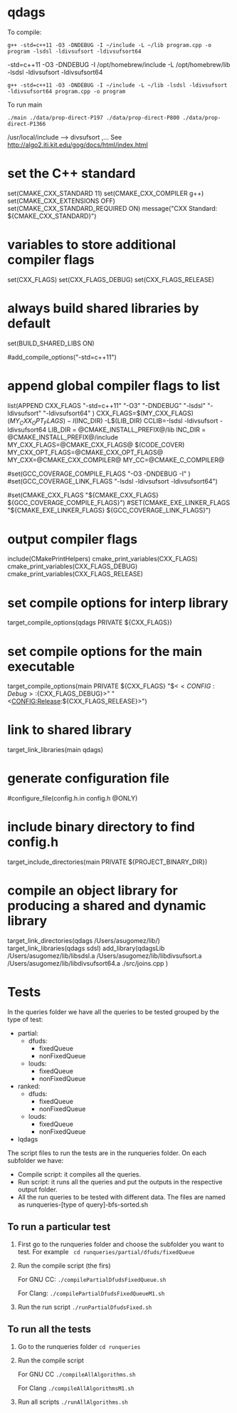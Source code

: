 # qdags
 
To compile:
```
g++ -std=c++11 -O3 -DNDEBUG -I ~/include -L ~/lib program.cpp -o program -lsdsl -ldivsufsort -ldivsufsort64 
```
-std=c++11 -O3 -DNDEBUG -I /opt/homebrew/include -L /opt/homebrew/lib -lsdsl -ldivsufsort -ldivsufsort64

```
g++ -std=c++11 -O3 -DNDEBUG -I ~/include -L ~/lib -lsdsl -ldivsufsort -ldivsufsort64 program.cpp -o program  
```

To run main 
```
./main ./data/prop-direct-P197 ./data/prop-direct-P800 ./data/prop-direct-P1366 
```

/usr/local/include --> divsufsort ,...
See http://algo2.iti.kit.edu/gog/docs/html/index.html 

# set the C++ standard
set(CMAKE_CXX_STANDARD 11)
set(CMAKE_CXX_COMPILER g++)
set(CMAKE_CXX_EXTENSIONS OFF)
set(CMAKE_CXX_STANDARD_REQUIRED ON)
message("CXX Standard: ${CMAKE_CXX_STANDARD}")

# variables to store additional compiler flags
set(CXX_FLAGS)
set(CXX_FLAGS_DEBUG)
set(CXX_FLAGS_RELEASE)

# always build shared libraries by default
set(BUILD_SHARED_LIBS ON)

#add_compile_options("-std=c++11")

# append global compiler flags to list
list(APPEND CXX_FLAGS "-std=c++11" "-O3" "-DNDEBUG" "-lsdsl" "-ldivsufsort" "-ldivsufsort64" )
CXX_FLAGS=$(MY_CXX_FLAGS) $(MY_CXX_OPT_FLAGS) -I$(INC_DIR) -L$(LIB_DIR)
CCLIB=-lsdsl -ldivsufsort -ldivsufsort64
LIB_DIR = @CMAKE_INSTALL_PREFIX@/lib
INC_DIR = @CMAKE_INSTALL_PREFIX@/include
MY_CXX_FLAGS=@CMAKE_CXX_FLAGS@ $(CODE_COVER)
MY_CXX_OPT_FLAGS=@CMAKE_CXX_OPT_FLAGS@
MY_CXX=@CMAKE_CXX_COMPILER@
MY_CC=@CMAKE_C_COMPILER@

#set(GCC_COVERAGE_COMPILE_FLAGS "-O3 -DNDEBUG -I" )
#set(GCC_COVERAGE_LINK_FLAGS    "-lsdsl -ldivsufsort -ldivsufsort64")

#set(CMAKE_CXX_FLAGS  "${CMAKE_CXX_FLAGS} ${GCC_COVERAGE_COMPILE_FLAGS}")
#SET(CMAKE_EXE_LINKER_FLAGS  "${CMAKE_EXE_LINKER_FLAGS} ${GCC_COVERAGE_LINK_FLAGS}")


# output compiler flags
include(CMakePrintHelpers)
cmake_print_variables(CXX_FLAGS)
cmake_print_variables(CXX_FLAGS_DEBUG)
cmake_print_variables(CXX_FLAGS_RELEASE)


# set compile options for interp library
target_compile_options(qdags PRIVATE ${CXX_FLAGS})



# set compile options for the main executable
target_compile_options(main PRIVATE ${CXX_FLAGS}
"$<$<CONFIG:Debug>:${CXX_FLAGS_DEBUG}>"
"$<$<CONFIG:Release>:${CXX_FLAGS_RELEASE}>")

# link to shared library
target_link_libraries(main qdags)

# generate configuration file
#configure_file(config.h.in config.h @ONLY)

# include binary  directory to find config.h
target_include_directories(main PRIVATE ${PROJECT_BINARY_DIR})

# compile an object library for producing a shared and dynamic library
target_link_directories(qdags /Users/asugomez/lib/)
target_link_libraries(qdags sdsl)
add_library(qdagsLib
/Users/asugomez/lib/libsdsl.a
/Users/asugomez/lib/libdivsufsort.a
/Users/asugomez/lib/libdivsufsort64.a
./src/joins.cpp
)


# Tests
In the queries folder we have all the queries to be tested grouped by the type of test: 
- partial: 
  - dfuds:
    - fixedQueue
    - nonFixedQueue
  - louds:
    - fixedQueue
    - nonFixedQueue
- ranked:
    - dfuds:
        - fixedQueue
        - nonFixedQueue
    - louds:
        - fixedQueue
        - nonFixedQueue
- lqdags

The script files to run the tests are in the runqueries folder. On each subfolder we have:
- Compile script: it compiles all the queries.
- Run script: it runs all the queries and put the outputs in the respective output folder.
- All the run queries to be tested with different data. The files are named as runqueries-[type of query]-bfs-sorted.sh

## To run a particular test
1. First go to the runqueries folder and choose the subfolder you want to test. For example
` cd runqueries/partial/dfuds/fixedQueue`
2. Run the compile script (the firs)

    For GNU CC: `./compilePartialDfudsFixedQueue.sh`

    For Clang: `./compilePartialDfudsFixedQueueM1.sh`

3. Run the run script
`./runPartialDfudsFixed.sh`

## To run all the tests
1. Go to the runqueries folder
`cd runqueries`
2. Run the compile script

    For GNU CC `./compileAllAlgorithms.sh`

    For Clang `./compileAllAlgorithmsM1.sh`

3. Run all scripts
`./runAllAlgorithms.sh`